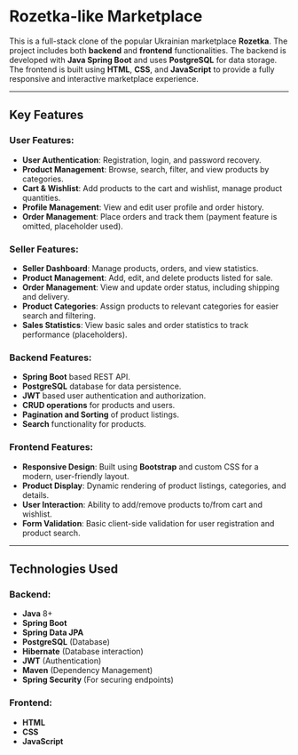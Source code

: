 # Rozetka-like Marketplace

This is a full-stack clone of the popular Ukrainian marketplace **Rozetka**. The project includes both **backend** and **frontend** functionalities. The backend is developed with **Java Spring Boot** and uses **PostgreSQL** for data storage. The frontend is built using **HTML**, **CSS**, and **JavaScript** to provide a fully responsive and interactive marketplace experience.

---

## Key Features

### User Features:
- **User Authentication**: Registration, login, and password recovery.
- **Product Management**: Browse, search, filter, and view products by categories.
- **Cart & Wishlist**: Add products to the cart and wishlist, manage product quantities.
- **Profile Management**: View and edit user profile and order history.
- **Order Management**: Place orders and track them (payment feature is omitted, placeholder used).
  
### Seller Features:
- **Seller Dashboard**: Manage products, orders, and view statistics.
- **Product Management**: Add, edit, and delete products listed for sale.
- **Order Management**: View and update order status, including shipping and delivery.
- **Product Categories**: Assign products to relevant categories for easier search and filtering.
- **Sales Statistics**: View basic sales and order statistics to track performance (placeholders).

### Backend Features:
- **Spring Boot** based REST API.
- **PostgreSQL** database for data persistence.
- **JWT** based user authentication and authorization.
- **CRUD operations** for products and users.
- **Pagination and Sorting** of product listings.
- **Search** functionality for products.
  
### Frontend Features:
- **Responsive Design**: Built using **Bootstrap** and custom CSS for a modern, user-friendly layout.
- **Product Display**: Dynamic rendering of product listings, categories, and details.
- **User Interaction**: Ability to add/remove products to/from cart and wishlist.
- **Form Validation**: Basic client-side validation for user registration and product search.

---

## Technologies Used

### Backend:
- **Java** 8+
- **Spring Boot**
- **Spring Data JPA**
- **PostgreSQL** (Database)
- **Hibernate** (Database interaction)
- **JWT** (Authentication)
- **Maven** (Dependency Management)
- **Spring Security** (For securing endpoints)

### Frontend:
- **HTML**
- **CSS**
- **JavaScript**
